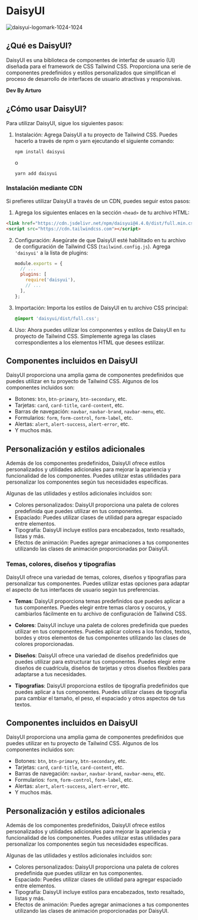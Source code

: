 #  DaisyUI
![daisyui-logomark-1024-1024](https://github.com/Arturo254/daisyui/assets/87346871/70d7e684-12e7-425f-b6dd-c6b3e423d1cd)

## ¿Qué es DaisyUI?

DaisyUI es una biblioteca de componentes de interfaz de usuario (UI) diseñada para el framework de CSS Tailwind CSS. Proporciona una serie de componentes predefinidos y estilos personalizados que simplifican el proceso de desarrollo de interfaces de usuario atractivas y responsivas. 

__Dev By Arturo__

## ¿Cómo usar DaisyUI?

Para utilizar DaisyUI, sigue los siguientes pasos:

1. Instalación: Agrega DaisyUI a tu proyecto de Tailwind CSS. Puedes hacerlo a través de npm o yarn ejecutando el siguiente comando:

   ```
   npm install daisyui
   ```

   o

   ```
   yarn add daisyui
   ```
### Instalación mediante CDN

Si prefieres utilizar DaisyUI a través de un CDN, puedes seguir estos pasos:

1. Agrega los siguientes enlaces en la sección `<head>` de tu archivo HTML:

 ```html
<link href="https://cdn.jsdelivr.net/npm/daisyui@4.4.0/dist/full.min.css" rel="stylesheet" type="text/css" />
<script src="https://cdn.tailwindcss.com"></script>
 ```
   
2. Configuración: Asegúrate de que DaisyUI esté habilitado en tu archivo de configuración de Tailwind CSS (`tailwind.config.js`). Agrega `'daisyui'` a la lista de plugins:

   ```javascript
   module.exports = {
     // ...
     plugins: [
       require('daisyui'),
       // ...
     ],
   };
   ```

3. Importación: Importa los estilos de DaisyUI en tu archivo CSS principal:

   ```css
   @import 'daisyui/dist/full.css';
   ```

4. Uso: Ahora puedes utilizar los componentes y estilos de DaisyUI en tu proyecto de Tailwind CSS. Simplemente agrega las clases correspondientes a los elementos HTML que desees estilizar.

## Componentes incluidos en DaisyUI

DaisyUI proporciona una amplia gama de componentes predefinidos que puedes utilizar en tu proyecto de Tailwind CSS. Algunos de los componentes incluidos son:

- Botones: `btn`, `btn-primary`, `btn-secondary`, etc.
- Tarjetas: `card`, `card-title`, `card-content`, etc.
- Barras de navegación: `navbar`, `navbar-brand`, `navbar-menu`, etc.
- Formularios: `form`, `form-control`, `form-label`, etc.
- Alertas: `alert`, `alert-success`, `alert-error`, etc.
- Y muchos más.

## Personalización y estilos adicionales

Además de los componentes predefinidos, DaisyUI ofrece estilos personalizados y utilidades adicionales para mejorar la apariencia y funcionalidad de los componentes. Puedes utilizar estas utilidades para personalizar los componentes según tus necesidades específicas.

Algunas de las utilidades y estilos adicionales incluidos son:

- Colores personalizados: DaisyUI proporciona una paleta de colores predefinida que puedes utilizar en tus componentes.
- Espaciado: Puedes utilizar clases de utilidad para agregar espaciado entre elementos.
- Tipografía: DaisyUI incluye estilos para encabezados, texto resaltado, listas y más.
- Efectos de animación: Puedes agregar animaciones a tus componentes utilizando las clases de animación proporcionadas por DaisyUI.


### Temas, colores, diseños y tipografías

DaisyUI ofrece una variedad de temas, colores, diseños y tipografías para personalizar tus componentes. Puedes utilizar estas opciones para adaptar el aspecto de tus interfaces de usuario según tus preferencias.

- **Temas**: DaisyUI proporciona temas predefinidos que puedes aplicar a tus componentes. Puedes elegir entre temas claros y oscuros, y cambiarlos fácilmente en tu archivo de configuración de Tailwind CSS.

- **Colores**: DaisyUI incluye una paleta de colores predefinida que puedes utilizar en tus componentes. Puedes aplicar colores a los fondos, textos, bordes y otros elementos de tus componentes utilizando las clases de colores proporcionadas.

- **Diseños**: DaisyUI ofrece una variedad de diseños predefinidos que puedes utilizar para estructurar tus componentes. Puedes elegir entre diseños de cuadrícula, diseños de tarjetas y otros diseños flexibles para adaptarse a tus necesidades.

- **Tipografías**: DaisyUI proporciona estilos de tipografía predefinidos que puedes aplicar a tus componentes. Puedes utilizar clases de tipografía para cambiar el tamaño, el peso, el espaciado y otros aspectos de tus textos.

## Componentes incluidos en DaisyUI

DaisyUI proporciona una amplia gama de componentes predefinidos que puedes utilizar en tu proyecto de Tailwind CSS. Algunos de los componentes incluidos son:

- Botones: `btn`, `btn-primary`, `btn-secondary`, etc.
- Tarjetas: `card`, `card-title`, `card-content`, etc.
- Barras de navegación: `navbar`, `navbar-brand`, `navbar-menu`, etc.
- Formularios: `form`, `form-control`, `form-label`, etc.
- Alertas: `alert`, `alert-success`, `alert-error`, etc.
- Y muchos más.

## Personalización y estilos adicionales

Además de los componentes predefinidos, DaisyUI ofrece estilos personalizados y utilidades adicionales para mejorar la apariencia y funcionalidad de los componentes. Puedes utilizar estas utilidades para personalizar los componentes según tus necesidades específicas.

Algunas de las utilidades y estilos adicionales incluidos son:

- Colores personalizados: DaisyUI proporciona una paleta de colores predefinida que puedes utilizar en tus componentes.
- Espaciado: Puedes utilizar clases de utilidad para agregar espaciado entre elementos.
- Tipografía: DaisyUI incluye estilos para encabezados, texto resaltado, listas y más.
- Efectos de animación: Puedes agregar animaciones a tus componentes utilizando las clases de animación proporcionadas por DaisyUI.

